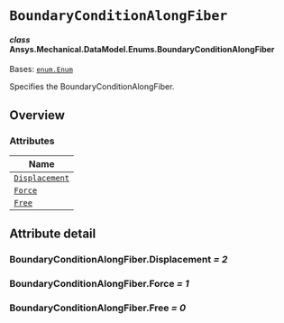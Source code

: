 # `BoundaryConditionAlongFiber`

<a id="ansys.mechanical.stubs.v242.Ansys.Mechanical.DataModel.Enums.BoundaryConditionAlongFiber"></a>

#### *class* Ansys.Mechanical.DataModel.Enums.BoundaryConditionAlongFiber

Bases: [`enum.Enum`](https://docs.python.org/3/library/enum.html#enum.Enum)

Specifies the BoundaryConditionAlongFiber.

<!-- !! processed by numpydoc !! -->

<a id="overview"></a>

## Overview

### Attributes

| Name |
| -------------------------------------------------------------------------------------------------------------------------------------------------- |
| [`Displacement`](#BoundaryConditionAlongFiber.Displacement) |
| [`Force`](#BoundaryConditionAlongFiber.Force) |
| [`Free`](#BoundaryConditionAlongFiber.Free) |

<a id="attribute-detail"></a>

## Attribute detail

<a id="BoundaryConditionAlongFiber.Displacement"></a>

### BoundaryConditionAlongFiber.Displacement *= 2*

<a id="BoundaryConditionAlongFiber.Force"></a>

### BoundaryConditionAlongFiber.Force *= 1*

<a id="BoundaryConditionAlongFiber.Free"></a>

### BoundaryConditionAlongFiber.Free *= 0*


